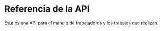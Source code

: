 # Referencia de la API

Esta es una API para el manejo de trabajadores y los trabajos que realizan.

<!-- Use the <api-doc> element to generate the documentation for a few specific endpoints and methods with the same tag 
or <api-endpoint> element to generate the documentation for a specific endpoint and method.
See the subsections here for specific examples. -->